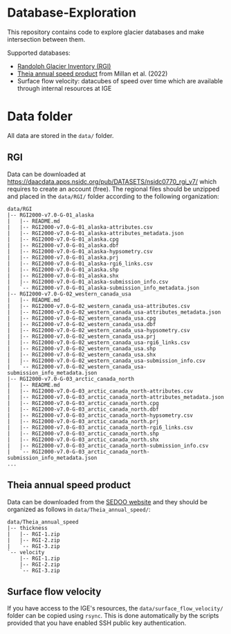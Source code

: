 # Database-Exploration

This repository contains code to explore glacier databases and make intersection between them.

Supported databases:
- [Randolph Glacier Inventory (RGI)](https://www.glims.org/RGI/)
- [Theia annual speed product](https://www.theia-land.fr/product/vitesse-decoulement-des-glaciers-2017-2018/) from Millan et al. (2022)
- Surface flow velocity: datacubes of speed over time which are available through internal resources at IGE

# Data folder

All data are stored in the `data/` folder.

## RGI

Data can be downloaded at https://daacdata.apps.nsidc.org/pub/DATASETS/nsidc0770_rgi_v7/ which requires to create an account (free). The regional files should be unzipped and placed in the `data/RGI/` folder according to the following organization:

```
data/RGI
|-- RGI2000-v7.0-G-01_alaska
|   |-- README.md
|   |-- RGI2000-v7.0-G-01_alaska-attributes.csv
|   |-- RGI2000-v7.0-G-01_alaska-attributes_metadata.json
|   |-- RGI2000-v7.0-G-01_alaska.cpg
|   |-- RGI2000-v7.0-G-01_alaska.dbf
|   |-- RGI2000-v7.0-G-01_alaska-hypsometry.csv
|   |-- RGI2000-v7.0-G-01_alaska.prj
|   |-- RGI2000-v7.0-G-01_alaska-rgi6_links.csv
|   |-- RGI2000-v7.0-G-01_alaska.shp
|   |-- RGI2000-v7.0-G-01_alaska.shx
|   |-- RGI2000-v7.0-G-01_alaska-submission_info.csv
|   `-- RGI2000-v7.0-G-01_alaska-submission_info_metadata.json
|-- RGI2000-v7.0-G-02_western_canada_usa
|   |-- README.md
|   |-- RGI2000-v7.0-G-02_western_canada_usa-attributes.csv
|   |-- RGI2000-v7.0-G-02_western_canada_usa-attributes_metadata.json
|   |-- RGI2000-v7.0-G-02_western_canada_usa.cpg
|   |-- RGI2000-v7.0-G-02_western_canada_usa.dbf
|   |-- RGI2000-v7.0-G-02_western_canada_usa-hypsometry.csv
|   |-- RGI2000-v7.0-G-02_western_canada_usa.prj
|   |-- RGI2000-v7.0-G-02_western_canada_usa-rgi6_links.csv
|   |-- RGI2000-v7.0-G-02_western_canada_usa.shp
|   |-- RGI2000-v7.0-G-02_western_canada_usa.shx
|   |-- RGI2000-v7.0-G-02_western_canada_usa-submission_info.csv
|   `-- RGI2000-v7.0-G-02_western_canada_usa-submission_info_metadata.json
|-- RGI2000-v7.0-G-03_arctic_canada_north
|   |-- README.md
|   |-- RGI2000-v7.0-G-03_arctic_canada_north-attributes.csv
|   |-- RGI2000-v7.0-G-03_arctic_canada_north-attributes_metadata.json
|   |-- RGI2000-v7.0-G-03_arctic_canada_north.cpg
|   |-- RGI2000-v7.0-G-03_arctic_canada_north.dbf
|   |-- RGI2000-v7.0-G-03_arctic_canada_north-hypsometry.csv
|   |-- RGI2000-v7.0-G-03_arctic_canada_north.prj
|   |-- RGI2000-v7.0-G-03_arctic_canada_north-rgi6_links.csv
|   |-- RGI2000-v7.0-G-03_arctic_canada_north.shp
|   |-- RGI2000-v7.0-G-03_arctic_canada_north.shx
|   |-- RGI2000-v7.0-G-03_arctic_canada_north-submission_info.csv
|   `-- RGI2000-v7.0-G-03_arctic_canada_north-submission_info_metadata.json
...
```

## Theia annual speed product

Data can be downloaded from the [SEDOO website](https://www.sedoo.fr/theia-publication-products/?uuid=55acbdd5-3982-4eac-89b2-46703557938c) and they should be organized as follows in `data/Theia_annual_speed/`:

```
data/Theia_annual_speed
|-- thickness
|   |-- RGI-1.zip
|   |-- RGI-2.zip
|   `-- RGI-3.zip
`-- velocity
    |-- RGI-1.zip
    |-- RGI-2.zip
    `-- RGI-3.zip
```

## Surface flow velocity

If you have access to the IGE's resources, the `data/surface_flow_velocity/` folder can be copied using `rsync`. This is done automatically by the scripts provided that you have enabled SSH public key authentication.

